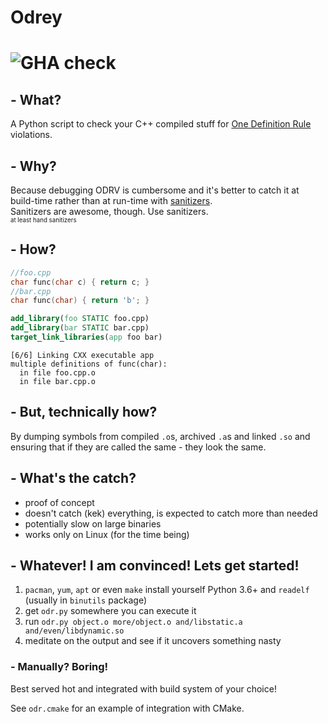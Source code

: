 # Odrey
![GHA check](https://github.com/Artalus/odrey/workflows/Test%20ODR/badge.svg)
===

## - What?
A Python script to check your C++ compiled stuff for [One Definition Rule](https://en.cppreference.com/w/cpp/language/definition) violations.

## - Why?
Because debugging ODRV is cumbersome and it's better to catch it at build-time rather than at run-time with [sanitizers](https://github.com/google/sanitizers/wiki/AddressSanitizerOneDefinitionRuleViolation).
<br>Sanitizers are awesome, though. Use sanitizers.
<br><sub><sup>at least hand sanitizers</sup></sub>

## - How?
```c++
//foo.cpp
char func(char c) { return c; }
//bar.cpp
char func(char) { return 'b'; }
```
```cmake
add_library(foo STATIC foo.cpp)
add_library(bar STATIC bar.cpp)
target_link_libraries(app foo bar)
```
```
[6/6] Linking CXX executable app
multiple definitions of func(char):
  in file foo.cpp.o
  in file bar.cpp.o
```

## - But, technically how?
By dumping symbols from compiled `.o`s, archived `.a`s and linked `.so` and ensuring that if they are called the same - they look the same.

## - What's the catch?
- proof of concept
- doesn't catch (kek) everything, is expected to catch more than needed
- potentially slow on large binaries
- works only on Linux (for the time being)

## - Whatever! I am convinced! Lets get started!
1. `pacman`, `yum`, `apt` or even `make` install yourself Python 3.6+ and `readelf` (usually in `binutils` package)
1. get `odr.py` somewhere you can execute it
1. run `odr.py object.o more/object.o and/libstatic.a and/even/libdynamic.so`
1. meditate on the output and see if it uncovers something nasty

### - Manually? Boring!
Best served hot and integrated with build system of your choice!

See `odr.cmake` for an example of integration with CMake.
